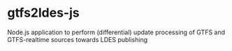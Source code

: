 # gtfs2ldes-js
Node.js application to perform (differential) update processing of GTFS and GTFS-realtime sources towards LDES publishing
